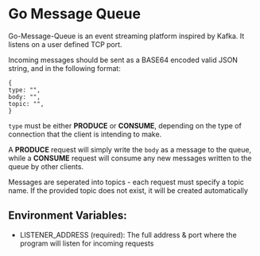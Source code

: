 # Go Message Queue

Go-Message-Queue is an event streaming platform inspired by Kafka. It listens on a user defined TCP port. 

Incoming messages should be sent as a BASE64 encoded valid JSON string, and in the following format:

```
{
type: "",
body: "",
topic: "",
}
```

`type` must be either __PRODUCE__ or __CONSUME__, depending on the type of connection that
the client is intending to make.

A __PRODUCE__ request will simply write the `body` as a message to the queue,
while a __CONSUME__ request will consume any new messages written to the queue
by other clients.

Messages are seperated into topics - each request must specify a topic name. If the provided topic does not exist, it will
be created automatically

## Environment Variables:
- LISTENER_ADDRESS (required): The full address & port where the program will listen for incoming requests